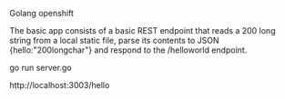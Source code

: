 Golang openshift

The basic app consists of a basic REST endpoint that reads a 200 long string from a local static file, parse its contents to JSON {hello:"200longchar"} and respond to the /helloworld endpoint.

go run server.go

http://localhost:3003/hello